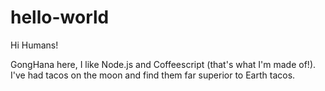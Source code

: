 # hello-world

Hi Humans!

GongHana here, I like Node.js and Coffeescript (that's what I'm made of!).
I've had tacos on the moon and find them far superior to Earth tacos.
